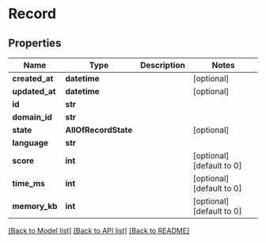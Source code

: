 # Record

## Properties
Name | Type | Description | Notes
------------ | ------------- | ------------- | -------------
**created_at** | **datetime** |  | [optional] 
**updated_at** | **datetime** |  | [optional] 
**id** | **str** |  | 
**domain_id** | **str** |  | 
**state** | **AllOfRecordState** |  | [optional] 
**language** | **str** |  | 
**score** | **int** |  | [optional] [default to 0]
**time_ms** | **int** |  | [optional] [default to 0]
**memory_kb** | **int** |  | [optional] [default to 0]

[[Back to Model list]](../README.md#documentation-for-models) [[Back to API list]](../README.md#documentation-for-api-endpoints) [[Back to README]](../README.md)

